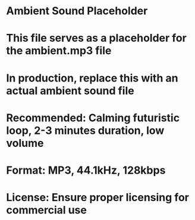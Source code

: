 # Ambient Sound Placeholder
# This file serves as a placeholder for the ambient.mp3 file
# In production, replace this with an actual ambient sound file
# Recommended: Calming futuristic loop, 2-3 minutes duration, low volume
# Format: MP3, 44.1kHz, 128kbps
# License: Ensure proper licensing for commercial use


